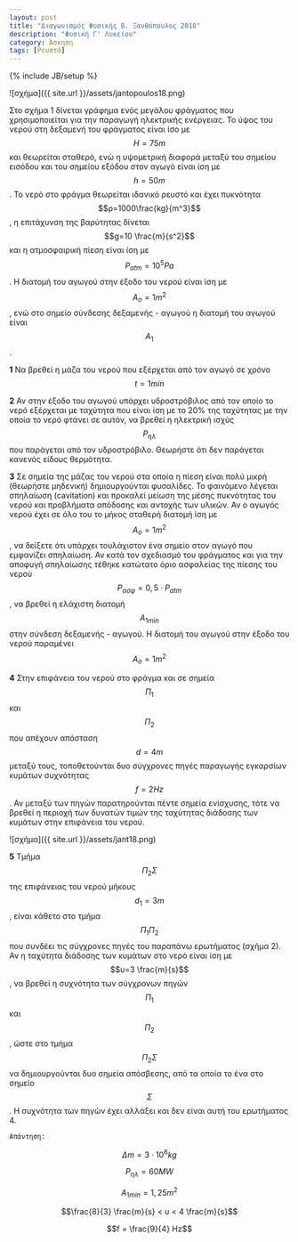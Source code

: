 ```yaml
---
layout: post
title: "Διαγωνισμός Φυσικής Β. Ξανθόπουλος 2018"
description: "Φυσική Γ' Λυκείου"
category: Άσκηση
tags: [Ρευστά]
---
```

{% include JB/setup %}


![σχήμα]({{ site.url }}/assets/jantopoulos18.png) 

Στο σχήμα 1 δίνεται γράφημα ενός μεγάλου φράγματος που χρησιμοποιείται για την παραγωγή ηλεκτρικής ενέργειας. Το ύψος του νερού στη δεξαμενή του
φράγματος είναι ίσο με $$H=75m$$ και θεωρείται σταθερό, ενώ η υψομετρική διαφορά μεταξύ του σημείου εισόδου και του σημείου εξόδου στον αγωγό είναι ίση με
$$h=50m$$. Το νερό στο φράγμα θεωρείται ιδανικό ρευστό και έχει πυκνότητα $$ρ=1000\frac{kg}{m^3}$$, η επιτάχυνση της βαρύτητας δίνεται $$g=10 \frac{m}{s^2}$$ και η ατμοσφαιρική
πίεση είναι ίση με $$P_{atm} =10^5 Pa$$. Η διατομή του αγωγού στην έξοδο του νερού είναι ίση με $$Α_ο =1m^2$$ , ενώ στο σημείο σύνδεσης δεξαμενής - αγωγού 
η διατομή του αγωγού είναι $$Α_1$$.

**1** Να βρεθεί η μάζα του νερού που εξέρχεται από τον αγωγό σε χρόνο $$t=1min$$


**2** Αν στην έξοδο του αγωγού υπάρχει υδροστρόβιλος από τον οποίο το νερό εξέρχεται με ταχύτητα που είναι ίση με το 20% της ταχύτητας με την οποία το νερό
φτάνει σε αυτόν, να βρεθεί η ηλεκτρική ισχύς $$P_{ηλ}$$ που παράγεται από τον υδροστρόβιλο. Θεωρήστε ότι δεν παράγεται κανενός είδους θερμότητα.


**3** Σε σημεία της μάζας του νερού στα οποία η πίεση είναι πολύ μικρή (θεωρήστε μηδενική) δημιουργούνται φυσαλίδες. Το φαινόμενο λέγεται σπηλαίωση
(cavitation) και προκαλεί μείωση της μέσης πυκνότητας του νερού και προβλήματα απόδοσης και αντοχής των υλικών. Αν ο αγωγός νερού έχει σε όλο του το μήκος
σταθερή διατομή ίση με $$Α_ο =1m^2$$, να δείξετε ότι υπάρχει τουλάχιστον ένα σημείο στον αγωγό που εμφανίζει σπηλαίωση. Αν κατά τον σχεδιασμό του
φράγματος και για την αποφυγή σπηλαίωσης τέθηκε κατώτατο όριο ασφαλείας της πίεσης του νερού $$P_{ασφ} =0,5 \cdot P_{atm}$$, να βρεθεί η ελάχιστη διατομή $$Α_{1min}$$ στην
σύνδεση δεξαμενής - αγωγού. Η διατομή του αγωγού στην έξοδο του νερού παραμένει $$Α_ο =1m^2$$


**4** Στην επιφάνεια του νερού στο φράγμα και σε σημεία $$Π_1$$ και $$Π_2$$ που απέχουν απόσταση $$d=4m$$ μεταξύ τους, τοποθετούνται δυο σύγχρονες πηγές παραγωγής
εγκαρσίων κυμάτων συχνότητας $$f=2Hz$$. Αν μεταξύ των πηγών παρατηρούνται πέντε σημεία ενίσχυσης, τότε να βρεθεί η περιοχή των δυνατών τιμών της
ταχύτητας διάδοσης των κυμάτων στην επιφάνεια του νερού.


![σχήμα]({{ site.url }}/assets/jant18.png) 



**5** Τμήμα $$Π_2 Σ$$ της επιφάνειας του νερού μήκους $$d_1 =3m$$, είναι κάθετο στο τμήμα $$Π_1 Π_2$$ που συνδέει τις σύγχρονες πηγές του
παραπάνω ερωτήματος (σχήμα 2). Αν η ταχύτητα διάδοσης των κυμάτων στο νερό είναι ίση με $$υ=3 \frac{m}{s}$$, να βρεθεί η συχνότητα
των σύγχρονων πηγών $$Π_1$$ και $$Π_2$$ , ώστε στο τμήμα $$Π_2 Σ$$ να δημιουργούνται δυο σημεία απόσβεσης, από τα οποία το ένα στο σημείο $$Σ$$.
Η συχνότητα των πηγών έχει αλλάξει και δεν είναι αυτή του ερωτήματος 4.

`Απάντηση:`

$$Δm = 3 \cdot 10^6 kg$$

$$P_{ηλ} = 60 MW$$

$$A_{1min} = 1,25 m^2$$

$$\frac{8}{3} \frac{m}{s} < υ < 4 \frac{m}{s}$$

$$f = \frac{9}{4} Hz$$